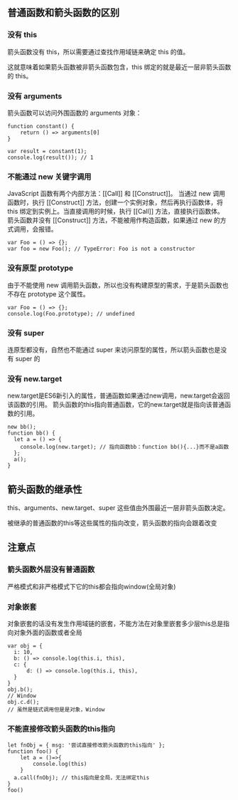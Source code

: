 ## 普通函数和箭头函数的区别

### 没有 this

箭头函数没有 this，所以需要通过查找作用域链来确定 this 的值。

这就意味着如果箭头函数被非箭头函数包含，this 绑定的就是最近一层非箭头函数的 this。


### 没有 arguments

箭头函数可以访问外围函数的 arguments 对象：

```
function constant() {
    return () => arguments[0]
}

var result = constant(1);
console.log(result()); // 1

```


### 不能通过 new 关键字调用


JavaScript 函数有两个内部方法：[[Call]] 和 [[Construct]]。
当通过 new 调用函数时，执行 [[Construct]] 方法，创建一个实例对象，然后再执行函数体，将 this 绑定到实例上。当直接调用的时候，执行 [[Call]] 方法，直接执行函数体。
箭头函数并没有 [[Construct]] 方法，不能被用作构造函数，如果通过 new 的方式调用，会报错。
```
var Foo = () => {};
var foo = new Foo(); // TypeError: Foo is not a constructor

```

### 没有原型 prototype

由于不能使用 new 调用箭头函数，所以也没有构建原型的需求，于是箭头函数也不存在 prototype 这个属性。
```
var Foo = () => {};
console.log(Foo.prototype); // undefined

```

### 没有 super


连原型都没有，自然也不能通过 super 来访问原型的属性，所以箭头函数也是没有 super 的


### 没有 new.target

new.target是ES6新引入的属性，普通函数如果通过new调用，new.target会返回该函数的引用。
箭头函数的this指向普通函数，它的new.target就是指向该普通函数的引用。
```
new bb();
function bb() {
  let a = () => {
    console.log(new.target); // 指向函数bb：function bb(){...}而不是a函数
  };
  a();
}

```


## 箭头函数的继承性

this、arguments、new.target、super 这些值由外围最近一层非箭头函数决定。

被继承的普通函数的this等这些属性的指向改变，箭头函数的指向会跟着改变


## 注意点

###  箭头函数外层没有普通函数

严格模式和非严格模式下它的this都会指向window(全局对象)

### 对象嵌套

对象嵌套的话没有发生作用域链的嵌套，不能方法在对象里嵌套多少层this总是指向对象外面的函数或者全局
```
var obj = {
  i: 10,
  b: () => console.log(this.i, this),
  c: {
      d: () => console.log(this.i, this),
  }
}
obj.b();
// Window
obj.c.d();
// 虽然是链式调用但是是对象，Window

```

### 不能直接修改箭头函数的this指向

```
let fnObj = { msg: '尝试直接修改箭头函数的this指向' };
function foo() {
    let a = ()=>{
        console.log(this)
    }
  a.call(fnObj); // this指向是全局，无法绑定this
}
foo()

```